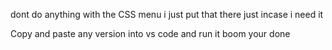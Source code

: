 dont do anything with the CSS menu i just put that there just incase i need it 

Copy and paste  any version into vs code and run it boom your done

